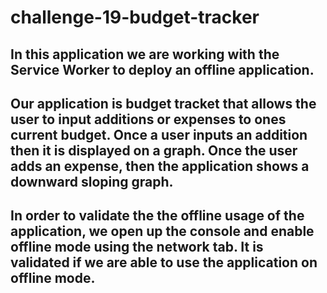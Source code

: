 # challenge-19-budget-tracker

## In this application we are working with the Service Worker to deploy an offline application.

## Our application is budget tracket that allows the user to input additions or expenses to ones current budget. Once a user inputs an addition then it is displayed on a graph. Once the user adds an expense, then the application shows a downward sloping graph.

## In order to validate the the offline usage of the application, we open up the console and enable offline mode using the network tab. It is validated if we are able to use the application on offline mode. 

